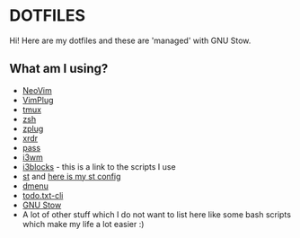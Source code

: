 # DOTFILES

Hi! Here are my dotfiles and these are 'managed' with GNU Stow.

## What am I using?
* [NeoVim](https://www.neovim.io)
* [VimPlug](https://github.com/junegunn/vim-plug)
* [tmux](https://github.com/tmux/tmux)
* [zsh](https://www.zsh.org)
* [zplug](https://github.com/zplug/zplug)
* [xrdr](https://github.com/pschmitt/xrdr)
* [pass](https://www.passwordstore.org)
* [i3wm](https://github.com/i3/i3)
* [i3blocks](https://github.com/zeljkobekcic/i3blocks) - this is a link to the scripts I use
* [st](https://st.suckless.org) and [here is my st config](https://github.com/zeljkobekcic/st)
* [dmenu](https://tools.suckless.org/dmenu/)
* [todo.txt-cli](https://github.com/todotxt/todo.txt-cli)
* [GNU Stow](https://www.gnu.org/software/stow/)
* A lot of other stuff which I do not want to list here like some bash scripts which make my life a lot easier :)
